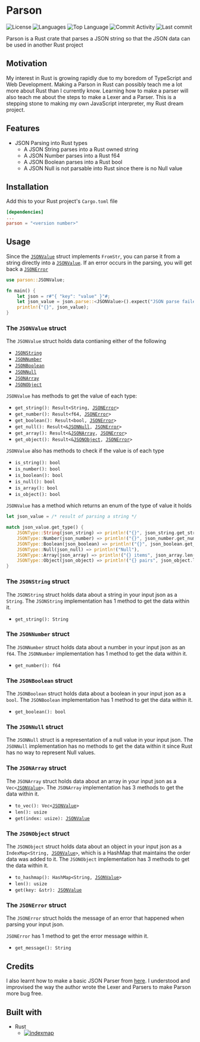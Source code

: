 # Parson

![License](https://img.shields.io/github/license/zS1L3NT/rs-parson?style=for-the-badge) ![Languages](https://img.shields.io/github/languages/count/zS1L3NT/rs-parson?style=for-the-badge) ![Top Language](https://img.shields.io/github/languages/top/zS1L3NT/rs-parson?style=for-the-badge) ![Commit Activity](https://img.shields.io/github/commit-activity/y/zS1L3NT/rs-parson?style=for-the-badge) ![Last commit](https://img.shields.io/github/last-commit/zS1L3NT/rs-parson?style=for-the-badge)

Parson is a Rust crate that parses a JSON string so that the JSON data can be used in another Rust project

## Motivation

My interest in Rust is growing rapidly due to my boredom of TypeScript and Web Development. Making a Parson in Rust can possibly teach me a lot more about Rust than I currently know. Learning how to make a parser will also teach me about the steps to make a Lexer and a Parser. This is a stepping stone to making my own JavaScript interpreter, my Rust dream project.

## Features

-   JSON Parsing into Rust types
    -   A JSON String parses into a Rust owned string
    -   A JSON Number parses into a Rust f64
    -   A JSON Boolean parses into a Rust bool
    -   A JSON Null is not parsable into Rust since there is no Null value

## Installation

Add this to your Rust project's `Cargo.toml` file

```toml
[dependencies]
...
parson = "<version number>"
```

## Usage

Since the [`JSONValue`](#The-JSONValue-struct) struct implements `FromStr`, you can parse it from a string directly into a [`JSONValue`](#The-JSONValue-struct).
If an error occurs in the parsing, you will get back a [`JSONError`](#The-JSONError-struct)

```rs
use parson::JSONValue;

fn main() {
    let json = r#"{ "key": "value" }"#;
    let json_value = json.parse::<JSONValue>().expect("JSON parse failed");
	println!("{}", json_value);
}
```

### The `JSONValue` struct

The `JSONValue` struct holds data contianing either of the following

-   [`JSONString`](#The-JSONString-struct)
-   [`JSONNumber`](#The-JSONNumber-struct)
-   [`JSONBoolean`](#The-JSONBoolean-struct)
-   [`JSONNull`](#The-JSONNull-struct)
-   [`JSONArray`](#The-JSONArray-struct)
-   [`JSONObject`](#The-JSONObject-struct)

`JSONValue` has methods to get the value of each type:

-   `get_string(): Result<String, `[`JSONError`](#The-JSONError-struct)`>`
-   `get_number(): Result<f64, `[`JSONError`](#The-JSONError-struct)`>`
-   `get_boolean(): Result<bool, `[`JSONError`](#The-JSONError-struct)`>`
-   `get_null(): Result<&`[`JSONNull`](#The-JSONNull-struct)`, `[`JSONError`](#The-JSONError-struct)`>`
-   `get_array(): Result<&`[`JSONArray`](#The-JSONArray-struct)`, `[`JSONError`](#The-JSONError-struct)`>`
-   `get_object(): Result<&`[`JSONObject`](#The-JSONObject-struct)`, `[`JSONError`](#The-JSONError-struct)`>`

`JSONValue` also has methods to check if the value is of each type

-   `is_string(): bool`
-   `is_number(): bool`
-   `is_boolean(): bool`
-   `is_null(): bool`
-   `is_array(): bool`
-   `is_object(): bool`

`JSONValue` has a method which returns an enum of the type of value it holds

```rs
let json_value = /* result of parsing a string */

match json_value.get_type() {
	JSONType::String(json_string) => println!("{}", json_string.get_string()),
	JSONType::Number(json_number) => println!("{}", json_number.get_number()),
	JSONType::Boolean(json_boolean) => println!("{}", json_boolean.get_boolean()),
	JSONType::Null(json_null) => println!("Null"),
	JSONType::Array(json_array) => println!("{} items", json_array.len()),
	JSONType::Object(json_object) => println!("{} pairs", json_object.len()),
}
```

### The `JSONString` struct

The `JSONString` struct holds data about a string in your input json as a `String`.
The `JSONString` implementation has 1 method to get the data within it.

-   `get_string(): String`

### The `JSONNumber` struct

The `JSONNumber` struct holds data about a number in your input json as an `f64`.
The `JSONNumber` implementation has 1 method to get the data within it.

-   `get_number(): f64`

### The `JSONBoolean` struct

The `JSONBoolean` struct holds data about a boolean in your input json as a `bool`.
The `JSONBoolean` implementation has 1 method to get the data within it.

-   `get_boolean(): bool`

### The `JSONNull` struct

The `JSONNull` struct is a representation of a null value in your input json.
The `JSONNull` implementation has no methods to get the data within it since Rust has no way to represent Null values.

### The `JSONArray` struct

The `JSONArray` struct holds data about an array in your input json as a `Vec<`[`JSONValue`](#The-JSONValue-struct)`>`.
The `JSONArray` implementation has 3 methods to get the data within it.

-   `to_vec(): Vec<`[`JSONValue`](#The-JSONValue-struct)`>`
-   `len(): usize`
-   `get(index: usize): `[`JSONValue`](#The-JSONValue-struct)

### The `JSONObject` struct

The `JSONObject` struct holds data about an object in your input json as a `IndexMap<String, `[`JSONValue`](#The-JSONValue-struct)`>`, which is a HashMap that maintains the order data was added to it.
The `JSONObject` implementation has 3 methods to get the data within it.

-   `to_hashmap(): HashMap<String, `[`JSONValue`](#The-JSONValue-struct)`>`
-   `len(): usize`
-   `get(key: &str): `[`JSONValue`](#The-JSONValue-struct)

### The `JSONError` struct

The `JSONError` struct holds the message of an error that happened when parsing your input json.

`JSONError` has 1 method to get the error message within it.

-   `get_message(): String`

## Credits

I also learnt how to make a basic JSON Parser from [here](https://notes.eatonphil.com/writing-a-simple-parson.html). I understood and improvised the way the author wrote the Lexer and Parsers to make Parson more bug free.

## Built with

-   Rust
    -   [![indexmap](https://img.shields.io/badge/indexmap-%5E1.8.0-blue?style=flat-square)](https://docs.rs/indexmap/1.8.0)
